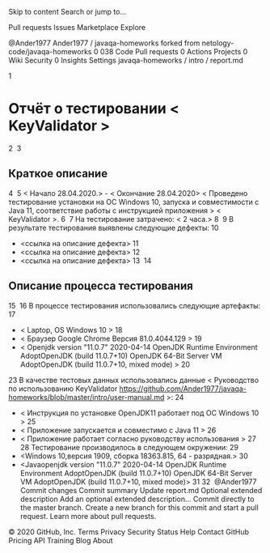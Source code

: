 Skip to content
Search or jump to…

Pull requests
Issues
Marketplace
Explore
 
@Ander1977 
Ander1977
/
javaqa-homeworks
forked from netology-code/javaqa-homeworks
0
038
 Code
 Pull requests 0 Actions
 Projects 0
 Wiki
 Security 0
 Insights
 Settings
javaqa-homeworks
/
intro
/
report.md
 

1
# Отчёт о тестировании <  KeyValidator >
2
​
3
## Краткое описание
4
​
5
< Начало 28.04.2020.> - < Окончание 28.04.2020>  < Проведено тестирование установки на ОС Windows 10, запуска и совместимости с Java 11, соответствие работы с инструкцией приложения >  <  KeyValidator >.
6
​
7
На тестирование затрачено: < 2 часа.>
8
​
9
В результате тестирования выявлены следующие дефекты:
10
* <ссылка на описание дефекта>
11
* <ссылка на описание дефекта>
12
* <ссылка на описание дефекта>
13
​
14
## Описание процесса тестирования
15
​
16
В процессе тестирования использовались следующие артефакты:
17
* < Laptop, OS Windows 10 >
18
* < Браузер Google Chrome Версия 81.0.4044.129 >
19
* < Openjdk version "11.0.7" 2020-04-14
   OpenJDK Runtime Environment AdoptOpenJDK (build 11.0.7+10)
   OpenJDK 64-Bit Server VM AdoptOpenJDK (build 11.0.7+10, mixed mode) >
20

23
В качестве тестовых данных использовались данные < Руководство по использованию KeyValidator https://github.com/Ander1977/javaqa-homeworks/blob/master/intro/user-manual.md >:
24
* < Инструкция по установке OpenJDK11 работает под ОС Windows 10 >
25
* < Приложение запускается и совместимо с Java 11 >
26
* < Приложение работает согласно руководству использования >
27
​
28
Тестирование производилось в следующем окружении:
29
* <Windows 10,версия 1909, сборка 18363.815, 64 - разрядная.>
30
* <Javaopenjdk version "11.0.7" 2020-04-14
       OpenJDK Runtime Environment AdoptOpenJDK (build 11.0.7+10)
       OpenJDK 64-Bit Server VM AdoptOpenJDK (build 11.0.7+10, mixed mode)>
31
32
​
@Ander1977
Commit changes
Commit summary
Update report.md
Optional extended description
Add an optional extended description…
 Commit directly to the master branch.
 Create a new branch for this commit and start a pull request. Learn more about pull requests.
 
© 2020 GitHub, Inc.
Terms
Privacy
Security
Status
Help
Contact GitHub
Pricing
API
Training
Blog
About
